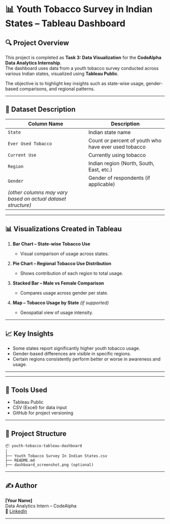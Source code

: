 
# 📊 Youth Tobacco Survey in Indian States – Tableau Dashboard

## 🔍 Project Overview
This project is completed as **Task 3: Data Visualization** for the **CodeAlpha Data Analytics Internship**.  
The dashboard uses data from a youth tobacco survey conducted across various Indian states, visualized using **Tableau Public**.

The objective is to highlight key insights such as state-wise usage, gender-based comparisons, and regional patterns.

---

## 📁 Dataset Description

| Column Name             | Description                                                |
|-------------------------|------------------------------------------------------------|
| `State`                 | Indian state name                                          |
| `Ever Used Tobacco`     | Count or percent of youth who have ever used tobacco       |
| `Current Use`           | Currently using tobacco                                    |
| `Region`                | Indian region (North, South, East, etc.)                   |
| `Gender`                | Gender of respondents (if applicable)                      |
| *(other columns may vary based on actual dataset structure)*

---

## 📊 Visualizations Created in Tableau

1. **Bar Chart – State-wise Tobacco Use**  
   - Visual comparison of usage across states.

2. **Pie Chart – Regional Tobacco Use Distribution**  
   - Shows contribution of each region to total usage.

3. **Stacked Bar – Male vs Female Comparison**  
   - Compares usage across gender per state.

4. **Map – Tobacco Usage by State** *(if supported)*  
   - Geospatial view of usage intensity.

---

## 📈 Key Insights

- Some states report significantly higher youth tobacco usage.
- Gender-based differences are visible in specific regions.
- Certain regions consistently perform better or worse in awareness and usage.

---



---

## 🧰 Tools Used

- Tableau Public
- CSV (Excel) for data input
- GitHub for project versioning

---

## 📁 Project Structure

```
📦 youth-tobacco-tableau-dashboard
│
├── Youth Tobacco Survey In Indian States.csv
├── README.md
├── dashboard_screenshot.png (optional)
```

---

## ✍️ Author

**[Your Name]**  
Data Analytics Intern – CodeAlpha  
🔗 [LinkedIn](https://linkedin.com/in/yourname)

---
